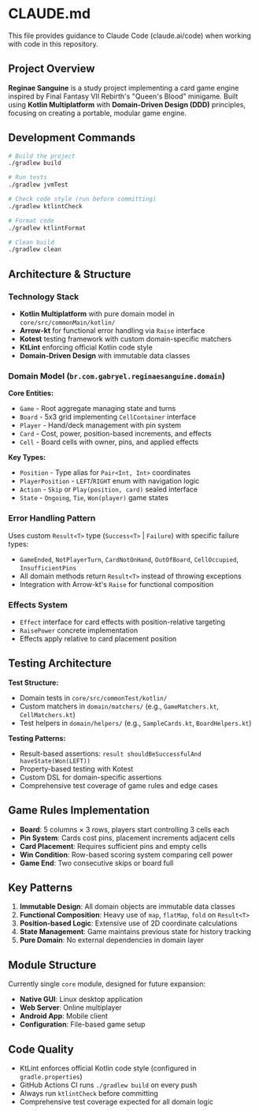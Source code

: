 # CLAUDE.md

This file provides guidance to Claude Code (claude.ai/code) when working with code in this repository.

## Project Overview

**Reginae Sanguine** is a study project implementing a card game engine inspired by Final Fantasy VII Rebirth's "Queen's Blood" minigame. Built using **Kotlin Multiplatform** with **Domain-Driven Design (DDD)** principles, focusing on creating a portable, modular game engine.

## Development Commands

```bash
# Build the project
./gradlew build

# Run tests
./gradlew jvmTest

# Check code style (run before committing)
./gradlew ktlintCheck

# Format code
./gradlew ktlintFormat

# Clean build
./gradlew clean
```

## Architecture & Structure

### Technology Stack
- **Kotlin Multiplatform** with pure domain model in `core/src/commonMain/kotlin/`
- **Arrow-kt** for functional error handling via `Raise` interface
- **Kotest** testing framework with custom domain-specific matchers
- **KtLint** enforcing official Kotlin code style
- **Domain-Driven Design** with immutable data classes

### Domain Model (`br.com.gabryel.reginaesanguine.domain`)

**Core Entities:**
- `Game` - Root aggregate managing state and turns
- `Board` - 5x3 grid implementing `CellContainer` interface  
- `Player` - Hand/deck management with pin system
- `Card` - Cost, power, position-based increments, and effects
- `Cell` - Board cells with owner, pins, and applied effects

**Key Types:**
- `Position` - Type alias for `Pair<Int, Int>` coordinates
- `PlayerPosition` - `LEFT`/`RIGHT` enum with navigation logic
- `Action` - `Skip` or `Play(position, card)` sealed interface
- `State` - `Ongoing`, `Tie`, `Won(player)` game states

### Error Handling Pattern
Uses custom `Result<T>` type (`Success<T>` | `Failure`) with specific failure types:
- `GameEnded`, `NotPlayerTurn`, `CardNotOnHand`, `OutOfBoard`, `CellOccupied`, `InsufficientPins`
- All domain methods return `Result<T>` instead of throwing exceptions
- Integration with Arrow-kt's `Raise` for functional composition

### Effects System
- `Effect` interface for card effects with position-relative targeting
- `RaisePower` concrete implementation
- Effects apply relative to card placement position

## Testing Architecture

**Test Structure:**
- Domain tests in `core/src/commonTest/kotlin/`
- Custom matchers in `domain/matchers/` (e.g., `GameMatchers.kt`, `CellMatchers.kt`)
- Test helpers in `domain/helpers/` (e.g., `SampleCards.kt`, `BoardHelpers.kt`)

**Testing Patterns:**
- Result-based assertions: `result shouldBeSuccessfulAnd haveState(Won(LEFT))`
- Property-based testing with Kotest
- Custom DSL for domain-specific assertions
- Comprehensive test coverage of game rules and edge cases

## Game Rules Implementation

- **Board**: 5 columns × 3 rows, players start controlling 3 cells each
- **Pin System**: Cards cost pins, placement increments adjacent cells
- **Card Placement**: Requires sufficient pins and empty cells
- **Win Condition**: Row-based scoring system comparing cell power
- **Game End**: Two consecutive skips or board full

## Key Patterns

1. **Immutable Design**: All domain objects are immutable data classes
2. **Functional Composition**: Heavy use of `map`, `flatMap`, `fold` on `Result<T>`
3. **Position-based Logic**: Extensive use of 2D coordinate calculations
4. **State Management**: Game maintains previous state for history tracking
5. **Pure Domain**: No external dependencies in domain layer

## Module Structure

Currently single `core` module, designed for future expansion:
- **Native GUI**: Linux desktop application
- **Web Server**: Online multiplayer 
- **Android App**: Mobile client
- **Configuration**: File-based game setup

## Code Quality

- KtLint enforces official Kotlin code style (configured in `gradle.properties`)
- GitHub Actions CI runs `./gradlew build` on every push
- Always run `ktlintCheck` before committing
- Comprehensive test coverage expected for all domain logic